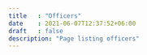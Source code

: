 ```yaml
---
title   : "Officers"
date    : 2021-06-07T12:37:52+06:00
draft   : false
description: "Page listing officers"
---
```

